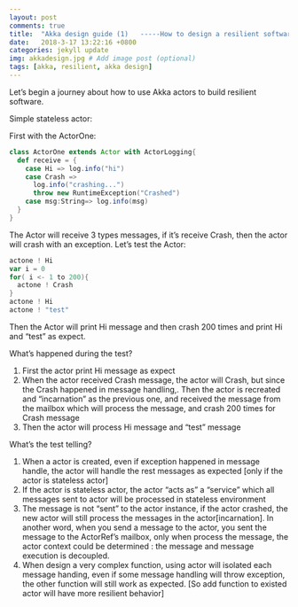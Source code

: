 ```yaml
---
layout: post
comments: true
title:  "Akka design guide (1)   -----How to design a resilient software framework"
date:   2018-3-17 13:22:16 +0800
categories: jekyll update
img: akkadesign.jpg # Add image post (optional)
tags: [akka, resilient, akka design]
---
```


Let’s begin a journey about how to use Akka actors to build resilient software.

Simple stateless actor:

First with the ActorOne:

```scala
class ActorOne extends Actor with ActorLogging{
  def receive = {
    case Hi => log.info("hi")
    case Crash =>
      log.info("crashing...")
      throw new RuntimeException("Crashed")
    case msg:String=> log.info(msg)
  }
}

```

The Actor will receive 3 types messages, if it’s receive Crash, then the actor will crash with an exception. Let’s test the Actor:

```scala
actone ! Hi
var i = 0
for( i <- 1 to 200){
  actone ! Crash
}
actone ! Hi
actone ! "test"

```

Then the Actor will print Hi message and then crash 200 times and print Hi and “test” as expect.

What’s happened during the test?

1.  First the actor print Hi message as expect
2.  When the actor received Crash message, the actor will Crash, but since the Crash happened in message handling,. Then the actor is recreated and “incarnation” as the previous one, and received the message from the mailbox which will process the message, and crash 200 times for Crash message
3.  Then the actor will process Hi message and “test” message

What’s the test telling?

1.  When a actor is created, even if exception happened in message handle, the actor will handle the rest messages as expected [only if the actor is stateless actor]
2.  If the actor is stateless actor, the actor “acts as” a “service” which all messages sent to actor will be processed in stateless environment
3.  The message is not “sent” to the actor instance, if the actor crashed, the new actor will still process the messages in the actor[incarnation]. In another word, when you send a message to the actor, you sent the message to the ActorRef’s mailbox, only when process the message, the actor context could be determined : the message and message execution is decoupled. 
4.  When design a very complex function, using actor will isolated each message handing, even if some message handling will throw exception, the other function will still work as expected. [So add function to existed actor will have more resilient behavior]



[jekyll-docs]: https://jekyllrb.com/docs/home
[jekyll-gh]:   https://github.com/jekyll/jekyll
[jekyll-talk]: https://talk.jekyllrb.com/
